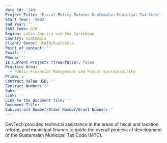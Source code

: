 ```yaml
---
data_id: '249'
Project Title: 'Fiscal Policy Reform: Guatemalan Municipal Tax Code'
Start Year: '2002'
End Year: ''
ISO3 Code: GTM
Region: Latin America and the Caribbean
Country: Guatemala
Client/ Donor: USAID/Guatemala
Point of contact: ''
Email: ''
Phone: ''
Is Current Project? (true/false): false
Practice Area:
  - Public Financial Management and Fiscal Sustainability
Prime: x
Contract Value USD: ''
Contract Number: ''
Sub: ''
Link: ''
Link to the document file: ''
Document Title: ''
Subcontract Number/Order Number/Grant Number: ''
---
```


DevTech provided technical assistance in the areas of fiscal and taxation reform, and municipal finance to guide the overall process of development of the Guatemalan Municipal Tax Code (MTC).